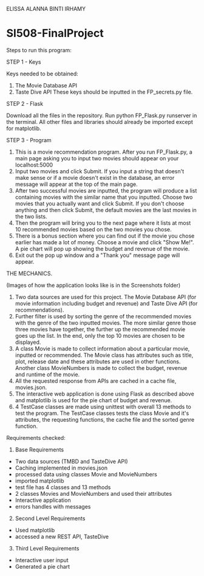 ELISSA ALANNA BINTI IRHAMY
# SI508-FinalProject

Steps to run this program:

STEP 1 - Keys

Keys needed to be obtained:
1. The Movie Database API
2. Taste Dive API
These keys should be inputted in the FP_secrets.py file.

STEP 2 - Flask

Download all the files in the repository.
Run python FP_Flask.py runserver in the terminal.
All other files and libraries should already be imported except for matplotlib.

STEP 3 - Program

1. This is a movie recommendation program. After you run FP_Flask.py, a main page asking you to input two movies should appear on your localhost:5000
2. Input two movies and click Submit. If you input a string that doesn't make sense or if a movie doesn't exist in the database, an error message will appear at the top of the main page.
3. After two successful movies are inputted, the program will produce a list containing movies with the similar name that you inputted. Choose two movies that you actually want and click Submit. If you don't choose anything and then click Submit, the default movies are the last movies in the two lists.
4. Then the program will bring you to the next page where it lists at most 10 recommended movies based on the two movies you chose.
5. There is a bonus section where you can find out if the movie you chose earlier has made a lot of money. Choose a movie and click "Show Me!". A pie chart will pop up showing the budget and revenue of the movie.
6. Exit out the pop up window and a "Thank you" message page will appear.

THE MECHANICS.

(Images of how the application looks like is in the Screenshots folder)

1. Two data sources are used for this project. The Movie Database API (for movie information including budget and revenue) and Taste Dive API (for recommendations).
2. Further filter is used  by sorting the genre of the recommended movies with the genre of the two inputted movies. The more similar genre those three movies have together, the further up the recommended movie goes up the list. In the end, only the top 10 movies are chosen to be displayed.
3. A class Movie is made to collect information about a particular movie, inputted or recommended. The Movie class has attributes such as title, plot, release date and these attributes are used in other functions.
Another class MovieNumbers is made to collect the budget, revenue and runtime of the movie.
4. All the requested response from APIs are cached in a cache file, movies.json.
5. The interactive web application is done using Flask as described above and matplotlib is used for the pie chart of budget and revenue.
6. 4 TestCase classes are made using unittest with overall 13 methods to test the program. The TestCase classes tests the class Movie and it's attributes, the requesting functions, the cache file and the sorted genre function.

Requirements checked:
1. Base Requirements
- Two data sources (TMBD and TasteDive API)
- Caching implemented in movies.json
- processed data using classes Movie and MovieNumbers
- imported matplotlib
- test file has 4 classes and 13 methods
- 2 classes Movies and MovieNumbers and used their attributes
- Interactive application
- errors handles with messages

2. Second Level Requirements
- Used matplotlib
- accessed a new REST API, TasteDive

3. Third Level Requirements
- Interactive user input
- Generated a pie chart
